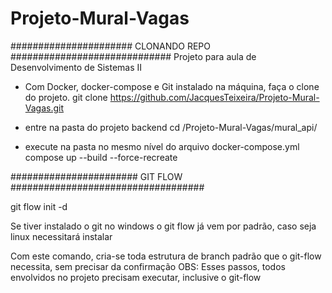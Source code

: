 # Projeto-Mural-Vagas

###################### CLONANDO REPO #############################
Projeto para aula de Desenvolvimento de Sistemas II

- Com Docker, docker-compose e Git instalado na máquina, faça o clone do projeto.
git clone https://github.com/JacquesTeixeira/Projeto-Mural-Vagas.git

- entre na pasta do projeto backend
cd /Projeto-Mural-Vagas/mural_api/

- execute na pasta no mesmo nível do arquivo docker-compose.yml
compose up --build --force-recreate

####################### GIT FLOW ###################################


git flow init -d

Se tiver instalado o git no windows o git flow já vem por padrão, caso seja linux necessitará instalar

Com este comando, cria-se toda estrutura de branch padrão que o git-flow necessita, sem precisar da confirmação
OBS: Esses passos, todos envolvidos no projeto precisam executar, inclusive o git-flow